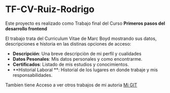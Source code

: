 # TF-CV-Ruiz-Rodrigo
Este proyecto es realizado como Trabajo final del Curso  **Primeros pasos del desarrollo frontend**

El trabajo trata del Curriculum Vitae de Marc Boyd  mostrando sus datos, descripciones e historia en las distinas opciones de acceso:

- **Descripción**: Una breve descripciòn de mi perfil y cualidades
- **Datos Pesonales**: Mis datos personales y como encontrarme.
- **Certificados**: Listado de mis estudios y conocimientos.
- **Historial Laboral **: Historial de los lugares en donde trabaje y mis responsabilidades.

Tambien tiene Acceso a ver otros trabajos de mi autoria  [Mi GIT](https://github.com/rodrigoruiz2511 "Mi GIT")